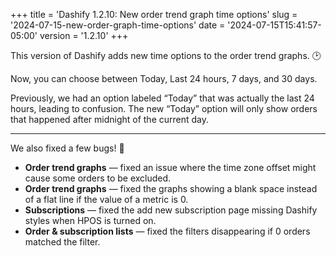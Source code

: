 +++
title = 'Dashify 1.2.10: New order trend graph time options'
slug = '2024-07-15-new-order-graph-time-options'
date = '2024-07-15T15:41:57-05:00'
version = '1.2.10'
+++

This version of Dashify adds new time options to the order trend graphs. 🕑

Now, you can choose between Today, Last 24 hours, 7 days, and 30 days.

Previously, we had an option labeled “Today” that was actually the last 24 hours, leading to confusion. The new “Today” option will only show orders that happened after midnight of the current day.

---

We also fixed a few bugs! 🐞

- **Order trend graphs** — fixed an issue where the time zone offset might cause some orders to be excluded.
- **Order trend graphs** — fixed the graphs showing a blank space instead of a flat line if the value of a metric is 0.
- **Subscriptions** — fixed the add new subscription page missing Dashify styles when HPOS is turned on.
- **Order & subscription lists** — fixed the filters disappearing if 0 orders matched the filter.

